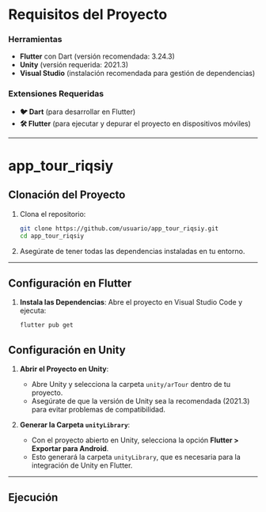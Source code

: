# Requisitos del Proyecto

### Herramientas

- **Flutter** con Dart (versión recomendada: 3.24.3)
- **Unity** (versión requerida: 2021.3)
- **Visual Studio** (instalación recomendada para gestión de dependencias)

### Extensiones Requeridas

- **🐦 Dart** (para desarrollar en Flutter)
- **🛠️ Flutter** (para ejecutar y depurar el proyecto en dispositivos móviles)

---

# app_tour_riqsiy

## Clonación del Proyecto

1. Clona el repositorio:

   ```bash
   git clone https://github.com/usuario/app_tour_riqsiy.git
   cd app_tour_riqsiy
   ```

2. Asegúrate de tener todas las dependencias instaladas en tu entorno.

---

## Configuración en Flutter

1. **Instala las Dependencias**:
   Abre el proyecto en Visual Studio Code y ejecuta:

   ```bash
   flutter pub get
   ```


## Configuración en Unity

1. **Abrir el Proyecto en Unity**:
   - Abre Unity y selecciona la carpeta `unity/arTour` dentro de tu proyecto.
   - Asegúrate de que la versión de Unity sea la recomendada (2021.3) para evitar problemas de compatibilidad.

2. **Generar la Carpeta `unityLibrary`**:
   - Con el proyecto abierto en Unity, selecciona la opción **Flutter > Exportar para Android**.
   - Esto generará la carpeta `unityLibrary`, que es necesaria para la integración de Unity en Flutter.

---

## Ejecución

